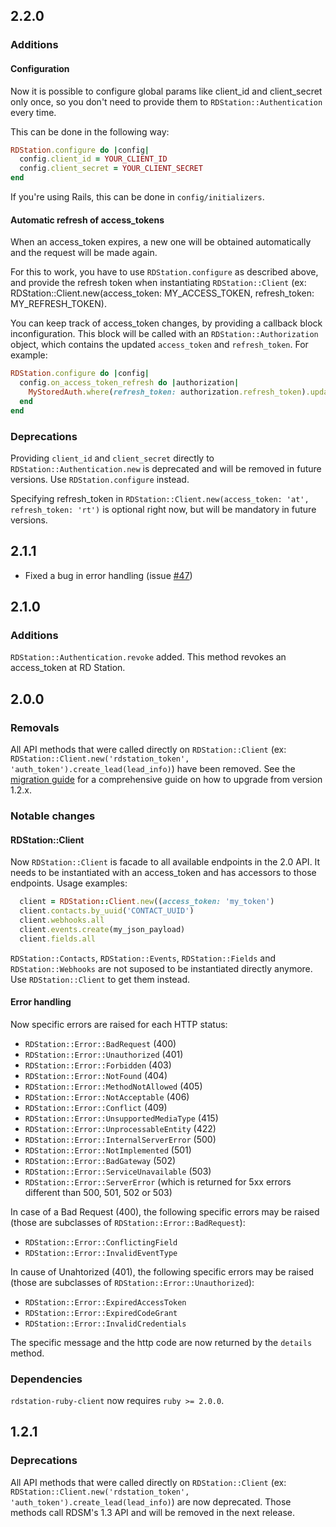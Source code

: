 ## 2.2.0

### Additions

#### Configuration

Now it is possible to configure global params like client_id and client_secret only once, so you don't need to provide them to `RDStation::Authentication` every time.

This can be done in the following way:

```ruby
RDStation.configure do |config|
  config.client_id = YOUR_CLIENT_ID
  config.client_secret = YOUR_CLIENT_SECRET
end
```

If you're using Rails, this can be done in `config/initializers`.

#### Automatic refresh of access_tokens

When an access_token expires, a new one will be obtained automatically and the request will be made again.

For this to work, you have to use `RDStation.configure` as described above, and provide the refresh token when instantiating `RDStation::Client` (ex: RDStation::Client.new(access_token: MY_ACCESS_TOKEN, refresh_token: MY_REFRESH_TOKEN).

You can keep track of access_token changes, by providing a callback block inconfiguration. This block will be called with an `RDStation::Authorization` object, which contains the updated `access_token` and `refresh_token`. For example:

```ruby
RDStation.configure do |config|
  config.on_access_token_refresh do |authorization|
    MyStoredAuth.where(refresh_token: authorization.refresh_token).update_all(access_token: authorization.access_token)
  end
end
```

### Deprecations

Providing `client_id` and `client_secret` directly to `RDStation::Authentication.new` is deprecated and will be removed in future versions. Use `RDStation.configure` instead.

Specifying refresh_token in `RDStation::Client.new(access_token: 'at', refresh_token: 'rt')` is optional right now, but will be mandatory in future versions. 

## 2.1.1

- Fixed a bug in error handling (issue [#47](https://github.com/ResultadosDigitais/rdstation-ruby-client/issues/47))

## 2.1.0

### Additions

`RDStation::Authentication.revoke`  added. This method revokes an access_token at RD Station.

## 2.0.0

### Removals

All API methods that were called directly on `RDStation::Client` (ex: `RDStation::Client.new('rdstation_token', 'auth_token').create_lead(lead_info)`) have been removed. See the [migration guide](README.md#Upgrading-from-1.2.x-to-2.0.0) for a comprehensive guide on how to upgrade from version 1.2.x.

### Notable changes

#### RDStation::Client

Now `RDStation::Client` is facade to all available endpoints in the 2.0 API. It needs to be instantiated with an access_token and has accessors to those endpoints. Usage examples:

```ruby
  client = RDStation::Client.new((access_token: 'my_token')
  client.contacts.by_uuid('CONTACT_UUID')
  client.webhooks.all
  client.events.create(my_json_payload)
  client.fields.all
```

`RDStation::Contacts`, `RDStation::Events`, `RDStation::Fields` and `RDStation::Webhooks` are not suposed to be instantiated directly anymore. Use `RDStation::Client` to get them instead.

#### Error handling

Now specific errors are raised for each HTTP status:

- `RDStation::Error::BadRequest` (400)
- `RDStation::Error::Unauthorized` (401)
- `RDStation::Error::Forbidden` (403)
- `RDStation::Error::NotFound` (404)
- `RDStation::Error::MethodNotAllowed` (405)
- `RDStation::Error::NotAcceptable` (406)
- `RDStation::Error::Conflict` (409)
- `RDStation::Error::UnsupportedMediaType` (415)
- `RDStation::Error::UnprocessableEntity` (422)
- `RDStation::Error::InternalServerError` (500)
- `RDStation::Error::NotImplemented` (501)
- `RDStation::Error::BadGateway` (502)
- `RDStation::Error::ServiceUnavailable` (503)
- `RDStation::Error::ServerError` (which is returned for 5xx errors different than 500, 501, 502 or 503)

In case of a Bad Request (400), the following specific errors may be raised (those are subclasses of `RDStation::Error::BadRequest`):
- `RDStation::Error::ConflictingField`
- `RDStation::Error::InvalidEventType`

In cause of Unahtorized (401), the following specific errors may be raised (those are subclasses of `RDStation::Error::Unauthorized`):
- `RDStation::Error::ExpiredAccessToken`
- `RDStation::Error::ExpiredCodeGrant`
- `RDStation::Error::InvalidCredentials`

The specific message and the http code are now returned by the `details` method.

### Dependencies

`rdstation-ruby-client` now requires `ruby >= 2.0.0`.

## 1.2.1

### Deprecations

All API methods that were called directly on `RDStation::Client` (ex: `RDStation::Client.new('rdstation_token', 'auth_token').create_lead(lead_info)`) are now deprecated. Those methods call RDSM's 1.3 API and will be removed in the next release.
